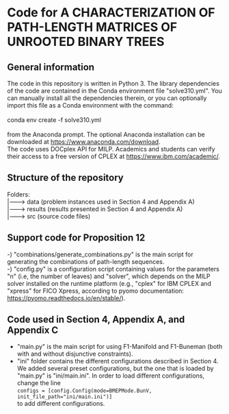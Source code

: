 # Code for A CHARACTERIZATION OF PATH-LENGTH MATRICES OF UNROOTED BINARY TREES

## General information
The code in this repository is written in Python 3. The library dependencies of the code are contained in the Conda environment file "solve310.yml".
You can manually install all the dependencies therein, or you can optionally import this file as a Conda environment with the command:
<br><br>
conda env create -f solve310.yml
<br><br>
from the Anaconda prompt. The optional Anaconda installation can be downloaded at https://www.anaconda.com/download.
<br>
The code uses DOCplex API for MILP. Academics and students can verify their access to a free version of CPLEX at https://www.ibm.com/academic/.

## Structure of the repository

Folders:<br>
|---> data (problem instances used in Section 4 and Appendix A)<br>
|---> results (results presented in Section 4 and Appendix A)<br>
|---> src (source code files)

## Support code for Proposition 12

-) "combinations/generate_combinations.py" is the main script for generating the combinations of path-length sequences.
<br>
-) "config.py" is a configuration script containing values for the parameters "n" (i.e, the number of leaves) and "solver", which depends on the MILP solver installed on the runtime platform (e.g., "cplex" for IBM CPLEX and "xpress" for FICO Xpress, according to pyomo documentation: https://pyomo.readthedocs.io/en/stable/).

## Code used in Section 4, Appendix A, and Appendix C

- "main.py" is the main script for using F1-Manifold and F1-Buneman (both with and without disjunctive constraints).<br>
- "ini" folder contains the different configurations described in Section 4. We added several preset configurations, but the one that is loaded by "main.py" is "ini/main.ini". In order to load different configurations, change the line<br>
`configs = [config.Config(mode=BMEPMode.BunV, init_file_path="ini/main.ini")]`<br>
to add different configurations.

